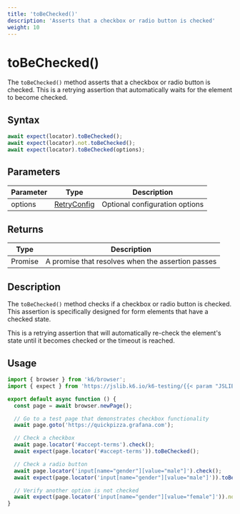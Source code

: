 ```yaml
---
title: 'toBeChecked()'
description: 'Asserts that a checkbox or radio button is checked'
weight: 10
---
```


# toBeChecked()

The `toBeChecked()` method asserts that a checkbox or radio button is checked. This is a retrying assertion that automatically waits for the element to become checked.

## Syntax

<!-- eslint-skip -->

```javascript
await expect(locator).toBeChecked();
await expect(locator).not.toBeChecked();
await expect(locator).toBeChecked(options);
```

## Parameters

| Parameter | Type                                                                                                                    | Description                    |
| --------- | ----------------------------------------------------------------------------------------------------------------------- | ------------------------------ |
| options   | [RetryConfig](https://grafana.com/docs/k6/<K6_VERSION>/javascript-api/jslib/k6-testing/retrying-assertions/retryconfig) | Optional configuration options |

## Returns

| Type          | Description                                       |
| ------------- | ------------------------------------------------- |
| Promise<void> | A promise that resolves when the assertion passes |

## Description

The `toBeChecked()` method checks if a checkbox or radio button is checked. This assertion is specifically designed for form elements that have a checked state.

This is a retrying assertion that will automatically re-check the element's state until it becomes checked or the timeout is reached.

## Usage

<!-- md-k6:skip -->

```javascript
import { browser } from 'k6/browser';
import { expect } from 'https://jslib.k6.io/k6-testing/{{< param "JSLIB_TESTING_VERSION" >}}/index.js';

export default async function () {
  const page = await browser.newPage();

  // Go to a test page that demonstrates checkbox functionality
  await page.goto('https://quickpizza.grafana.com');

  // Check a checkbox
  await page.locator('#accept-terms').check();
  await expect(page.locator('#accept-terms')).toBeChecked();

  // Check a radio button
  await page.locator('input[name="gender"][value="male"]').check();
  await expect(page.locator('input[name="gender"][value="male"]')).toBeChecked();

  // Verify another option is not checked
  await expect(page.locator('input[name="gender"][value="female"]')).not.toBeChecked();
}
```

